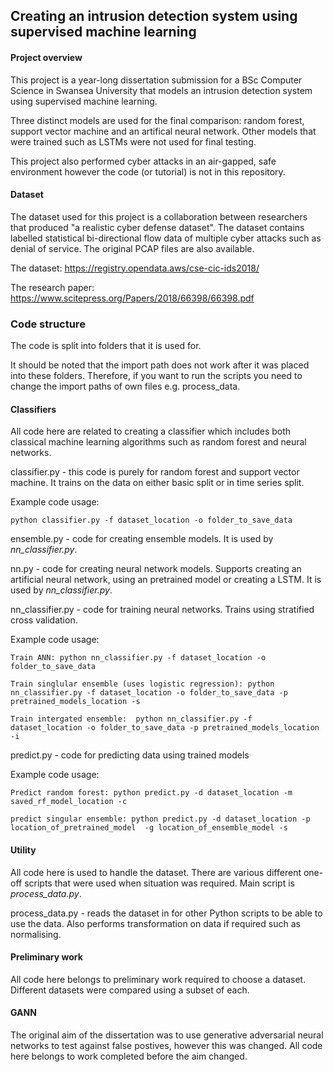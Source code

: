 ## Creating an intrusion detection system using supervised machine learning

#### Project overview
This project is a year-long dissertation submission for a BSc Computer Science in Swansea University that models an intrusion detection system using supervised machine learning. 

Three distinct models are used for the final comparison: random forest, support vector machine and an artifical neural network. Other models that were trained such as LSTMs were not used for final testing. 

This project also performed cyber attacks in an air-gapped, safe environment however the code (or tutorial) is not in this repository.

#### Dataset
The dataset used for this project is a collaboration between researchers that produced "a realistic cyber defense dataset". The dataset contains labelled statistical bi-directional flow data of multiple cyber attacks such as denial of service. The original PCAP files are also available.

The dataset: https://registry.opendata.aws/cse-cic-ids2018/

The research paper: https://www.scitepress.org/Papers/2018/66398/66398.pdf


### Code structure
The code is split into folders that it is used for.

It should be noted that the import path does not work after it was placed into these folders. Therefore, if you want to run the scripts you need to change the import paths of own files e.g. process_data.

#### Classifiers
All code here are related to creating a classifier which includes both classical machine learning algorithms such as random forest and neural networks.

classifier.py - this code is purely for random forest and support vector machine. It trains on the data on either basic split or in time series split.

Example code usage:
```   
python classifier.py -f dataset_location -o folder_to_save_data
```

ensemble.py - code for creating ensemble models. It is used by *nn_classifier.py*.

nn.py - code for creating neural network models. Supports creating an artificial neural network, using an pretrained model or creating a LSTM. It is used by *nn_classifier.py*.

nn_classifier.py - code for training neural networks. Trains using stratified cross validation.

Example code usage:
```
Train ANN: python nn_classifier.py -f dataset_location -o folder_to_save_data

Train singlular ensemble (uses logistic regression): python nn_classifier.py -f dataset_location -o folder_to_save_data -p pretrained_models_location -s

Train intergated ensemble:  python nn_classifier.py -f dataset_location -o folder_to_save_data -p pretrained_models_location -i
``` 

predict.py - code for predicting data using trained models

Example code usage:

```
Predict random forest: python predict.py -d dataset_location -m saved_rf_model_location -c

predict singular ensemble: python predict.py -d dataset_location -p location_of_pretrained_model  -g location_of_ensemble_model -s
```

#### Utility
All code here is used to handle the dataset. There are various different one-off scripts that were used when situation was required. Main script is *process_data.py*.

process_data.py - reads the dataset in for other Python scripts to be able to use the data. Also performs transformation on data if required such as normalising. 

#### Preliminary work
All code here belongs to preliminary work required to choose a dataset. Different datasets were compared using a subset of each.

#### GANN
The original aim of the dissertation was to use generative adversarial neural networks to test against false postives, however this was changed. All code here belongs to work completed before the aim changed.








